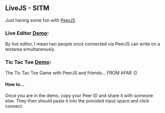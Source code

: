 ## LiveJS - SITM
Just having some fun with [PeerJS](https://peerjs.com/)

### Live Editor [Demo](https://dustindiazlopez.github.io/LiveJS/):
By live editor, I mean two people once connected via PeerJS can write on a textarea simultaneously.

### Tic Tac Toe [Demo](https://dustindiazlopez.github.io/LiveJS/tictactoe.html):
The Tic Tac Toe Game with PeerJS and friends... FROM AFAR :D

#### How to...
Once you are in the demo, copy your Peer ID and share it with someone else. They then should paste it into the provided input space and click connect.
